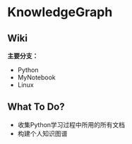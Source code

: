 # KnowledgeGraph

## Wiki
**主要分支：**
+ Python
+ MyNotebook
+  Linux

## What To Do?
+ 收集Python学习过程中所用的所有文档 
+ 构建个人知识图谱

